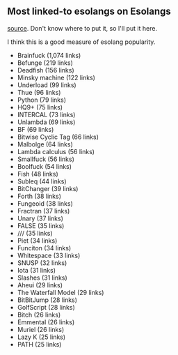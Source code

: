 ## Most linked-to esolangs on Esolangs
[source](https://esolangs.org/wiki/Special:MostLinkedPages). Don't know where to put it, so I'll put it here.

I think this is a good measure of esolang popularity.

* Brainfuck‏‎ (1,074 links)
* Befunge‏‎ (219 links)
* Deadfish‏‎ (156 links)
* Minsky machine‏‎ (122 links)
* Underload‏‎ (99 links)
* Thue‏‎ (96 links)
* Python‏‎ (79 links)
* HQ9+‏‎ (75 links)
* INTERCAL‏‎ (73 links)
* Unlambda‏‎ (69 links)
* BF‏‎ (69 links)
* Bitwise Cyclic Tag‏‎ (66 links)
* Malbolge‏‎ (64 links)
* Lambda calculus‏‎ (56 links)
* Smallfuck‏‎ (56 links)
* Boolfuck‏‎ (54 links)
* Fish‏‎ (48 links)
* Subleq‏‎ (44 links)
* BitChanger‏‎ (39 links)
* Forth‏‎ (38 links)
* Fungeoid‏‎ (38 links)
* Fractran‏‎ (37 links)
* Unary‏‎ (37 links)
* FALSE‏‎ (35 links)
* ///‏‎ (35 links)
* Piet‏‎ (34 links)
* Funciton‏‎ (34 links)
* Whitespace‏‎ (33 links)
* SNUSP‏‎ (32 links)
* Iota‏‎ (31 links)
* Slashes‏‎ (31 links)
* Aheui‏‎ (29 links)
* The Waterfall Model‏‎ (29 links)
* BitBitJump‏‎ (28 links)
* GolfScript‏‎ (28 links)
* Bitch‏‎ (26 links)
* Emmental‏‎ (26 links)
* Muriel‏‎ (26 links)
* Lazy K‏‎ (25 links)
* PATH‏‎ (25 links)

